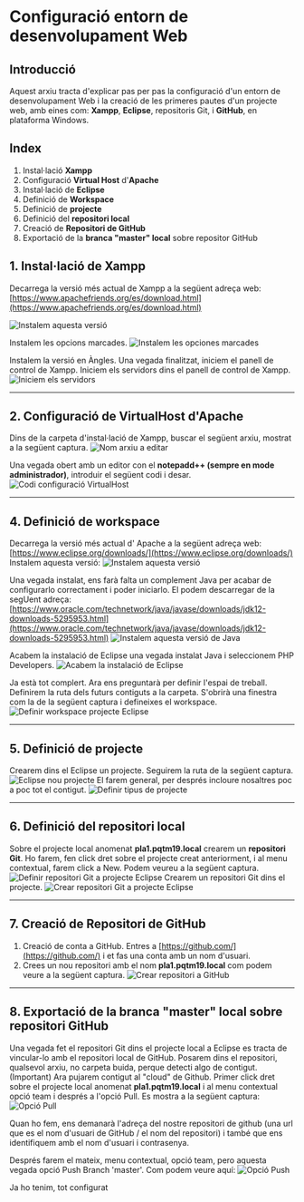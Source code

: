 
# Configuració entorn de desenvolupament Web


## Introducció

  Aquest arxiu tracta d'explicar pas per pas la configuració d'un entorn de desenvolupament Web i la creació de les primeres pautes d'un projecte web,
  amb eines com: **Xampp**, **Eclipse**, repositoris Git, i **GitHub**, en plataforma Windows.
  
## Index

1. Instal·lació **Xampp**
2. Configuració **Virtual Host** d'**Apache**
3. Instal·lació de **Eclipse**
4. Definició de **Workspace**
5. Definició de **projecte**
6. Definició del **repositori local**
7. Creació de **Repositori de GitHub**
8. Exportació de la **branca "master" local** sobre repositor GitHub

## 1. Instal·lació de Xampp

Decarrega la versió més actual de Xampp a la següent adreça web: [https://www.apachefriends.org/es/download.html](https://www.apachefriends.org/es/download.html)

![Instalem aquesta versió](https://github.com/mdmarc85/pla1.pqtm19.local/blob/master/media/Install_Xampp/1_Install_Xampp.PNG?raw=true)

Instalem les opcions marcades.
![Instalem les opciones marcades](https://github.com/mdmarc85/pla1.pqtm19.local/blob/master/media/Install_Xampp/5_Install_Xampp.PNG?raw=true)

Instalem la versió en Àngles.
Una vegada finalitzat, iniciem el panell de control de Xampp.
Iniciem els servidors dins el panell de control de Xampp.
![Iniciem els servidors](https://github.com/mdmarc85/pla1.pqtm19.local/blob/master/media/Install_Xampp/12_Install_Xampp.PNG?raw=true)
<hr/>

## 2. Configuració de VirtualHost d'Apache

Dins de la carpeta d'instal·lació de Xampp, buscar el següent arxiu, mostrat a la següent captura.
![Nom arxiu a editar](https://github.com/mdmarc85/pla1.pqtm19.local/blob/master/media/configuracio_Apache.PNG?raw=true)

Una vegada obert amb un editor con el **notepadd++ (sempre en mode administrador)**, introduir el següent codi i desar.
![Codi configuració VirtualHost](https://github.com/mdmarc85/pla1.pqtm19.local/blob/master/media/configuracio_Apache_notepad++.PNG?raw=true)

<hr/>

## 4. Definició de workspace

Decarrega la versió més actual d' Apache a la següent adreça web: [https://www.eclipse.org/downloads/](https://www.eclipse.org/downloads/)
Instalem aquesta versió:
![Instalem aquesta versió](https://github.com/mdmarc85/pla1.pqtm19.local/blob/master/media/Install_Eclipse/2_Install_Eclipse.PNG?raw=true)

Una vegada instalat, ens farà falta un complement Java per acabar de configurarlo correctament i poder iniciarlo.
El podem descarregar de la segUent adreça:
[https://www.oracle.com/technetwork/java/javase/downloads/jdk12-downloads-5295953.html](https://www.oracle.com/technetwork/java/javase/downloads/jdk12-downloads-5295953.html)
![Instalem aquesta versió de Java](https://github.com/mdmarc85/pla1.pqtm19.local/blob/master/media/Install_Eclipse/7_Install_Eclipse.PNG?raw=true)

Acabem la instalació de Eclipse una vegada instalat Java i seleccionem PHP Developers.
![Acabem la instalació de Eclipse](https://github.com/mdmarc85/pla1.pqtm19.local/blob/master/media/Install_Eclipse/12_Install_Eclipse.PNG?raw=true)

Ja està tot complert. Ara ens preguntarà per definir l'espai de treball.
Definirem la ruta dels futurs contiguts a la carpeta.
S'obrirà una finestra com la de la següent captura i defineixes el workspace.
![Definir workspace projecte Eclipse](https://github.com/mdmarc85/pla1.pqtm19.local/blob/master/media/Eclipse_workspace_ruta.PNG?raw=true)

<hr/>

## 5. Definició de projecte

Crearem dins el Eclipse un projecte.
Seguirem la ruta de la següent captura.
![Eclipse nou projecte](https://github.com/mdmarc85/pla1.pqtm19.local/blob/master/media/Eclipse.PNG?raw=true)
El farem general, per després incloure nosaltres poc a poc tot el contigut.
![Definir tipus de projecte](https://github.com/mdmarc85/pla1.pqtm19.local/blob/master/media/Eclipse1.PNG?raw=true)

<hr/>

## 6. Definició del repositori local

Sobre el projecte local anomenat **pla1.pqtm19.local** crearem un **repositori Git**.
Ho farem, fen click dret sobre el projecte creat anteriorment, i al menu contextual, farem click a New.
Podem veureu a la següent captura.
![Definir repositori Git a projecte Eclipse](https://github.com/mdmarc85/pla1.pqtm19.local/blob/master/media/Eclipse3.PNG?raw=true)
Crearem un repositori Git dins el projecte.
![Crear repositori Git a projecte Eclipse](https://github.com/mdmarc85/pla1.pqtm19.local/blob/master/media/Eclipse5.PNG?raw=true)

<hr/>

## 7. Creació de Repositori de GitHub

 1. Creació de conta a GitHub.
 Entres a [https://github.com/](https://github.com/) i et fas una conta amb un nom d'usuari.
 2. Crees un nou repositori amb el nom **pla1.pqtm19.local** com podem veure a la següent captura.
![Crear repositori a GitHub](https://github.com/mdmarc85/pla1.pqtm19.local/blob/master/media/github.png?raw=true)

<hr/>

## 8. Exportació de la branca "master" local sobre repositori GitHub

Una vegada fet el repositori Git dins el projecte local a Eclipse es tracta de vincular-lo amb el repositori local de GitHub.
Posarem dins el repositori, qualsevol arxiu, no carpeta buida, perque detecti algo de contigut. (Important)
Ara pujarem contigut al "cloud" de Github.
Primer click dret sobre el projecte local anomenat **pla1.pqtm19.local** i al menu contextual opció team i després a l'opció Pull.
Es mostra a la següent captura:
![Opció Pull](https://github.com/mdmarc85/pla1.pqtm19.local/blob/master/media/8.png?raw=true)

Quan ho fem, ens demanarà l'adreça del nostre repositori de github (una url que es el nom d'usuari de GitHub / el nom del repositori) i també que ens identifiquem amb el nom d'usuari i contrasenya.

Després farem el mateix, menu contextual, opció team, pero aquesta vegada opció Push Branch 'master'.
Com podem veure aquí:
![Opció Push](https://github.com/mdmarc85/pla1.pqtm19.local/blob/master/media/88.png?raw=true)

Ja ho tenim, tot configurat








